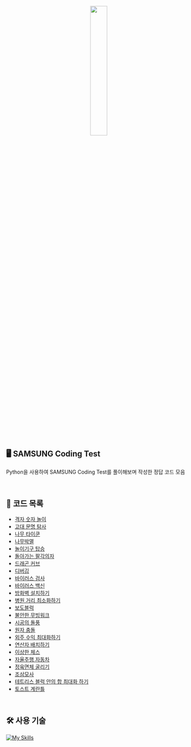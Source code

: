 <p align="center">
  <img src="https://github.com/user-attachments/assets/c79fc106-ef74-44dd-a4a8-b5ead3c5bec5" width="30%">
</p>

## 🖥️ SAMSUNG Coding Test
Python을 사용하여 SAMSUNG Coding Test를 풀이해보며 작성한 정답 코드 모음

<br>

## 📁 코드 목록
- [격자 숫자 놀이](https://github.com/zmtmqhdl/SAMSUNG_Coding_Test/blob/main/%EA%B2%A9%EC%9E%90_%EC%88%AB%EC%9E%90_%EB%86%80%EC%9D%B4.py)
- [고대 문명 탐사](https://github.com/zmtmqhdl/SAMSUNG_Coding_Test/blob/main/%EA%B3%A0%EB%8C%80_%EB%AC%B8%EB%AA%85_%EC%9C%A0%EC%A0%81_%ED%83%90%EC%82%AC.py)
- [나무 타이쿤](https://github.com/zmtmqhdl/SAMSUNG_Coding_Test/blob/main/%EB%82%98%EB%AC%B4_%ED%83%80%EC%9D%B4%EC%BF%A4.py)
- [나무박멸](https://github.com/zmtmqhdl/SAMSUNG_Coding_Test/blob/main/%EB%82%98%EB%AC%B4%EB%B0%95%EB%A9%B8.py)
- [놀이기구 탑승](https://github.com/zmtmqhdl/SAMSUNG_Coding_Test/blob/main/%EB%86%80%EC%9D%B4%EA%B8%B0%EA%B5%AC_%ED%83%91%EC%8A%B9.py)
- [돌아가는 팔각의자](https://github.com/zmtmqhdl/SAMSUNG_Coding_Test/blob/main/%EB%8F%8C%EC%95%84%EA%B0%80%EB%8A%94_%ED%8C%94%EA%B0%81%EC%9D%98%EC%9E%90.py)
- [드래곤 커브](https://github.com/zmtmqhdl/SAMSUNG_Coding_Test/blob/main/%EB%93%9C%EB%9E%98%EA%B3%A4_%EC%BB%A4%EB%B8%8C.py)
- [디버깅](https://github.com/zmtmqhdl/SAMSUNG_Coding_Test/blob/main/%EB%94%94%EB%B2%84%EA%B9%85.py)
- [바이러스 검사](https://github.com/zmtmqhdl/SAMSUNG_Coding_Test/blob/main/%EB%B0%94%EC%9D%B4%EB%9F%AC%EC%8A%A4_%EA%B2%80%EC%82%AC.py)
- [바이러스 백신](https://github.com/zmtmqhdl/SAMSUNG_Coding_Test/blob/main/%EB%B0%94%EC%9D%B4%EB%9F%AC%EC%8A%A4_%EB%B0%B1%EC%8B%A0.py)
- [방화벽 설치하기](https://github.com/zmtmqhdl/SAMSUNG_Coding_Test/blob/main/%EB%B0%A9%ED%99%94%EB%B2%BD_%EC%84%A4%EC%B9%98%ED%95%98%EA%B8%B0.py)
- [병원 거리 최소화하기](https://github.com/zmtmqhdl/SAMSUNG_Coding_Test/blob/main/%EB%B3%91%EC%9B%90_%EA%B1%B0%EB%A6%AC_%EC%B5%9C%EC%86%8C%ED%99%94%ED%95%98%EA%B8%B0.py)
- [보도블럭](https://github.com/zmtmqhdl/SAMSUNG_Coding_Test/blob/main/%EB%B3%B4%EB%8F%84%EB%B8%94%EB%9F%AD.py)
- [불안한 무빙워크](https://github.com/zmtmqhdl/SAMSUNG_Coding_Test/blob/main/%EB%B6%88%EC%95%88%ED%95%9C_%EB%AC%B4%EB%B9%99%EC%9B%8C%ED%81%AC.py)
- [시공의 돌풍](https://github.com/zmtmqhdl/SAMSUNG_Coding_Test/blob/main/%EC%8B%9C%EA%B3%B5%EC%9D%98_%EB%8F%8C%ED%92%8D.py)
- [원자 충돌](https://github.com/zmtmqhdl/SAMSUNG_Coding_Test/blob/main/%EC%9B%90%EC%9E%90_%EC%B6%A9%EB%8F%8C.py)
- [외주 수익 최대화하기](https://github.com/zmtmqhdl/SAMSUNG_Coding_Test/blob/main/%EC%99%B8%EC%A3%BC_%EC%88%98%EC%9D%B5_%EC%B5%9C%EB%8C%80%ED%99%94%ED%95%98%EA%B8%B0.py)
- [연산자 배치하기](https://github.com/zmtmqhdl/SAMSUNG_Coding_Test/blob/main/%EC%97%B0%EC%82%B0%EC%9E%90_%EB%B0%B0%EC%B9%98%ED%95%98%EA%B8%B0.py)
- [이상한 체스](https://github.com/zmtmqhdl/SAMSUNG_Coding_Test/blob/main/%EC%9D%B4%EC%83%81%ED%95%9C_%EC%B2%B4%EC%8A%A4.py)
- [자율주행 자동차](https://github.com/zmtmqhdl/SAMSUNG_Coding_Test/blob/main/%EC%9E%90%EC%9C%A8%EC%A3%BC%ED%96%89_%EC%9E%90%EB%8F%99%EC%B0%A8.py)
- [정육면체 굴리기](https://github.com/zmtmqhdl/SAMSUNG_Coding_Test/blob/main/%EC%A0%95%EC%9C%A1%EB%A9%B4%EC%B2%B4_%EA%B5%B4%EB%A6%AC%EA%B8%B0.py)
- [조삼모사](https://github.com/zmtmqhdl/SAMSUNG_Coding_Test/blob/main/%EC%A1%B0%EC%82%BC%EB%AA%A8%EC%82%AC.py)
- [테트리스 블럭 안의 합 최대화 하기](https://github.com/zmtmqhdl/SAMSUNG_Coding_Test/blob/main/%ED%85%8C%ED%8A%B8%EB%A6%AC%EC%8A%A4_%EB%B8%94%EB%9F%AD_%EC%95%88%EC%9D%98_%ED%95%A9_%EC%B5%9C%EB%8C%80%ED%99%94_%ED%95%98%EA%B8%B0.py)
- [토스트 계란틀](https://github.com/zmtmqhdl/SAMSUNG_Coding_Test/blob/main/%ED%86%A0%EC%8A%A4%ED%8A%B8_%EA%B3%84%EB%9E%80%ED%8B%80.py)

<br>

## 🛠️ 사용 기술
[![My Skills](https://skillicons.dev/icons?i=py)](https://skillicons.dev)
